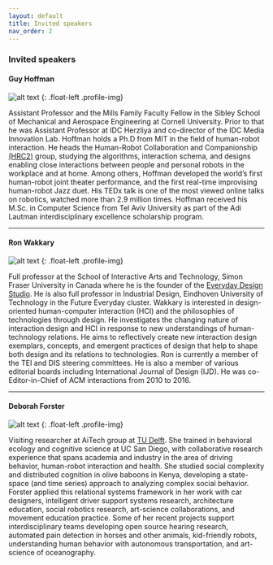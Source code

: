 ```yaml
---
layout: default
title: Invited speakers
nav_order: 2
---
```


### Invited speakers

#### Guy Hoffman

![alt text](https://malulu.github.io/HRI-Design-2020/assets/img/guyh-01.png "Guy")
{: .float-left .profile-img}

Assistant Professor and the Mills Family Faculty Fellow in the Sibley School of Mechanical and Aerospace Engineering at Cornell University. Prior to that he was Assistant Professor at IDC Herzliya and co-director of the IDC Media Innovation Lab. Hoffman holds a Ph.D from MIT in the field of human-robot interaction. He heads the Human-Robot Collaboration and Companionship [(HRC2)](https://hrc2.io/) group, studying the algorithms, interaction schema, and designs enabling close interactions between people and personal robots in the workplace and at home. Among others, Hoffman developed the world’s first human-robot joint theater performance, and the first real-time improvising human-robot Jazz duet. His TEDx talk is one of the most viewed online talks on robotics, watched more than 2.9 million times. Hoffman received his M.Sc. in Computer Science from Tel Aviv University as part of the Adi Lautman interdisciplinary excellence scholarship program.

---

#### Ron Wakkary

![alt text](https://malulu.github.io/HRI-Design-2020/assets/img/ronw-01.png "Ron")
{: .float-left .profile-img}

Full professor at the School of Interactive Arts and Technology, Simon Fraser University in Canada where he is the founder of the [Everyday Design Studio](eds.siat.sfu.ca). He is also full professor in Industrial Design, Eindhoven University of Technology in the Future Everyday cluster. Wakkary is interested in design-oriented human-computer interaction (HCI) and the philosophies of technologies through design. He investigates the changing nature of interaction design and HCI in response to new understandings of human-technology relations. He aims to reflectively create new interaction design exemplars, concepts, and emergent practices of design that help to shape both design and its relations to technologies. Ron is currently a member of the TEI and DIS steering committees. He is also a member of various editorial boards including International Journal of Design (IJD). He was co-Editor-in-Chief of ACM interactions from 2010 to 2016.

---

#### Deborah Forster

![alt text](https://malulu.github.io/HRI-Design-2020/assets/img/deborahf-01.png "Deborah")
{: .float-left .profile-img}

Visiting researcher at AiTech group at [TU Delft](tudelft.nl/aitech/). She trained in behavioral ecology and cognitive science at UC San Diego, with collaborative research experience that spans academia and industry in the area of driving behavior, human-robot interaction and health. She studied social complexity and distributed cognition in olive baboons in Kenya, developing a state-space (and time series) approach to analyzing complex social behavior. Forster applied this relational systems framework in her work with car designers, intelligent driver support systems research, architecture education, social robotics research, art-science collaborations, and movement education practice.  Some of her recent projects support interdisciplinary teams developing open source hearing research, automated pain detection in horses and other animals, kid-friendly robots, understanding human behavior with autonomous transportation, and art-science of oceanography. 


